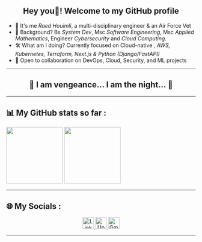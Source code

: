 <h2 align="center"> Hey you🦇! Welcome to my GitHub profile</h2>

- 🦇 It's me *Raed Houimli*, a multi-disciplinary engineer & an Air Force Vet  
- 🧠 Background? Bs *System Dev*, Msc *Software Engineering*, Msc *Applied Mathematics*, Engineer *Cybersecurity* and *Cloud Computing*.  
- 🛠️ What am I doing? Currently focused on Cloud-native , *AWS, Kubernetes, Terraform, Next.js & Python (Django/FastAPI)*  
- 🎯 Open to collaboration on DevOps, Cloud, Security, and ML projects  

---

<h2 align="center">🦇 I am vengeance... I am the night... 🦇</h2>

---

## 📊 My GitHub stats so far :

<div>
  <img
    height="150em"
    src="https://github-readme-stats-eight-theta.vercel.app/api?username=houimliraed&show_icons=true&theme=algolia&include_all_commits=true&count_private=true"
  />
  <img
    height="150em"
    src="https://github-readme-stats-eight-theta.vercel.app/api/top-langs/?username=houimliraed&layout=compact&langs_count=8&theme=algolia"
  />
</div>

---

## 🌐 My Socials :

<div align="center" >
  <a href="https://www.linkedin.com/in/houimliraed/" target="_blank" rel="noreferrer">
    <img
      height="30px"
      src="https://img.shields.io/badge/LinkedIn-0077B5?style=for-the-badge&logo=linkedin&logoColor=white"
      alt="LinkedIn Badge"
    />
  </a>
  <a href="https://www.upwork.com/freelancers/~01e4430391344411d1?mp_source=share" target="_blank" rel="noreferrer">
    <img
      height="30px"
      src="https://img.shields.io/badge/UpWork-6FDA44?style=for-the-badge&logo=Upwork&logoColor=white"
      alt="Upwork Badge"
    />
  </a>
  <a href="mailto:houimliraed@engineergrid.com" target="_blank" rel="noreferrer">
    <img
      height="30px"
      src="https://img.shields.io/badge/Gmail-D14836?style=for-the-badge&logo=gmail&logoColor=white"
      alt="Gmail Badge"
    />
  </a>
</div>

---

<!---
houimliraed/houimliraed is a ✨ special ✨ repository because its README.md (this file) appears on your GitHub profile.
You can click the Preview link to take a look at y
